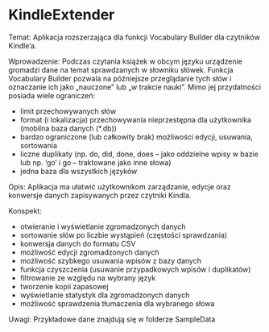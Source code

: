 # KindleExtender

Temat: Aplikacja rozszerzająca dla funkcji Vocabulary Builder dla czytników Kindle’a.

Wprowadzenie: Podczas czytania książek w obcym języku urządzenie gromadzi dane na temat sprawdzanych w słowniku słówek. Funkcja Vocabulary Builder pozwala na późniejsze przeglądanie tych słów i oznaczanie ich jako „nauczone” lub „w trakcie nauki”. Mimo jej przydatności posiada wiele ograniczeń:
- limit przechowywanych słów
- format (i lokalizacja) przechowywania nieprzestępna dla użytkownika (mobilna baza danych (*.db))
- bardzo ograniczone (lub całkowity brak) możliwości edycji, usuwania, sortowania
- liczne duplikaty (np. do, did, done, does – jako oddzielne wpisy w bazie lub np. ‘go’ i go – traktowane jako inne słowa)
- jedna baza dla wszystkich języków

Opis:
Aplikacja ma ułatwić użytkownikom zarządzanie, edycje oraz konwersje danych zapisywanych przez czytniki Kindla. 

Konspekt:
- otwieranie i wyświetlanie zgromadzonych danych
- sortowanie słów po liczbie wystąpień (częstości sprawdzania)
- konwersja danych do formatu CSV
- możliwość edycji zgromadzonych danych
- możliwość szybkego usuwania wpisów z bazy danych
- funkcja czyszczenia (usuwanie przypadkowych wpisów i duplikatów)
- filtrowanie ze względu na wybrany język
- tworzenie kopii zapasowej
- wyświetlanie statystyk dla zgromadzonych danych
- możliwość sprawdzenia tłumaczenia dla wybranego słowa

Uwagi:
Przykładowe dane znajdują się w folderze SampleData
